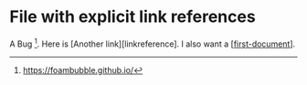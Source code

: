 # File with explicit link references

A Bug [^footerlink]. Here is [Another link][linkreference].
I also want a [[first-document]].

[^footerlink]: https://foambubble.github.io/

[linkrefenrece]: https://foambubble.github.io/
[//begin]: # 'Autogenerated link references for markdown compatibility'
[first-document]: first-document 'First Document'
[//end]: # 'Autogenerated link references'
